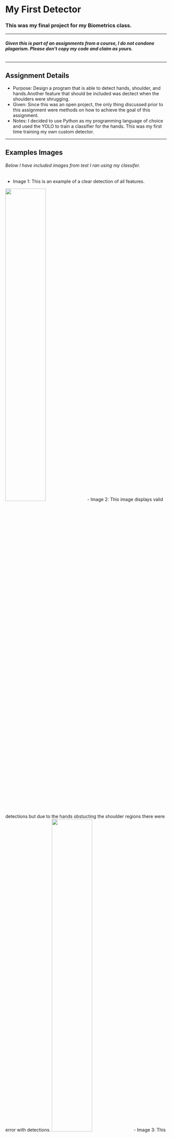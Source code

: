 # **My First Detector**
### This was my final project for my Biometrics class.
-----
###### **Given this is part of an assignments from a course, I do not condone plagarism. Please don't copy my code and claim as yours.**
-----
## **Assignment Details**
- Purpose: Design a program that is able to detect hands, shoulder, and hands.Another feature that should be included was dectect when the shoulders were shrugging. 
- Given: Since this was an open project, the only thing discussed prior to this assignment were methods on how to achieve the goal of this assignment.
- Notes: I decided to use Python as my programming language of choice and used the YOLO to train a classifier for the hands. This was my first time training my own custom detector.
-----

## **Examples Images**
###### Below I have included images from test I ran using my classifer. 
- Image 1: This is an example of a clear detection of all features.
<img src="https://github.com/Andi-Cast/Array_Class/blob/main/ArrayClassUML.png" height="auto" width="50%" >
- Image 2: This image displays valid detections but due to the hands obstucting the shoulder regions there were error with detections.
<img src="https://github.com/Andi-Cast/Array_Class/blob/main/ArrayClassUML.png" height="auto" width="50%" >
- Image 3: This is a classic problem that was expected with this assignment. It is very challenging developing a program that is able to detect every feature when the hands were placed on/behind the head. To my surprise, the detector was able to find the hands in this frame.<img src="https://github.com/Andi-Cast/Array_Class/blob/main/ArrayClassUML.png" height="auto" width="50%" >

-----
## **Steps I Took To Train Custom Classifier**
- 1. Find A Training Model: There are various models that can used to train your own classifier. I decided on YOLO which was popular when using Python. 
- 2. Collecting Data & Formatting: In order to collect data to feed the classifier I used downloaded images from the internet and took screenshots from the video I would be using to test the classifer. Each image whould then be annotated to box in where the hands were in each image. The data used for this project can be found under the data/ directory. 
- 3. Running the Training: Once all the data was collected, the training was ready to begin. I have included the file I used to do this (HandTraining.py). This requires a lot of processing power and it took a couple of hours for me because I was running it on a Macbook Air.
- 4. Testing: The final part was testing. I would run the classifier on a video I took and if the results weren't the best it meant I had to either collect more data points along with trainging the classifier a bit longer.

-----